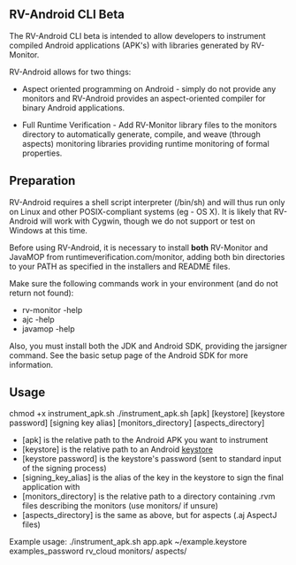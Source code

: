 RV-Android CLI Beta
-------------------

The RV-Android CLI beta is intended to allow developers to instrument
compiled Android applications (APK's) with libraries generated by
RV-Monitor.  

RV-Android allows for two things:
- Aspect oriented programming on Android - simply do not provide any 
  monitors and RV-Android provides an aspect-oriented compiler for
  binary Android applications.

- Full Runtime Verification - Add RV-Monitor library files to the 
  monitors directory to automatically generate, compile, and weave 
  (through aspects) monitoring libraries providing runtime
  monitoring of formal properties.


Preparation
------------

RV-Android requires a shell script interpreter (/bin/sh) and will thus
run only on Linux and other POSIX-compliant systems (eg - OS X).  It is
likely that RV-Android will work with Cygwin, though we do not support
or test on Windows at this time.

Before using RV-Android, it is necessary to install **both** RV-Monitor
and JavaMOP from runtimeverification.com/monitor, adding both bin
directories to your PATH as specified in the installers and README files.

Make sure the following commands work in your environment
(and do not return not found):
- rv-monitor -help
- ajc -help
- javamop -help


Also, you must install both the JDK and Android SDK, providing the
jarsigner command.  See the basic setup page of the Android SDK for
more information.


Usage
-----

chmod +x instrument_apk.sh
./instrument_apk.sh [apk] [keystore] [keystore password] [signing key alias] [monitors_directory] [aspects_directory]

- [apk] is the relative path to the Android APK you want to instrument
- [keystore] is the relative path to an Android [keystore](https://developer.android.com/tools/publishing/app-signing.html#cert)
- [keystore password] is the keystore's password (sent to standard input of the signing process)
- [signing_key_alias] is the alias of the key in the keystore to sign the final application with
- [monitors_directory] is the relative path to a directory containing .rvm files describing the monitors (use monitors/ if unsure)
- [aspects_directory] is the same as above, but for aspects (.aj AspectJ files)

Example usage:
./instrument_apk.sh app.apk ~/example.keystore examples_password rv_cloud monitors/ aspects/
